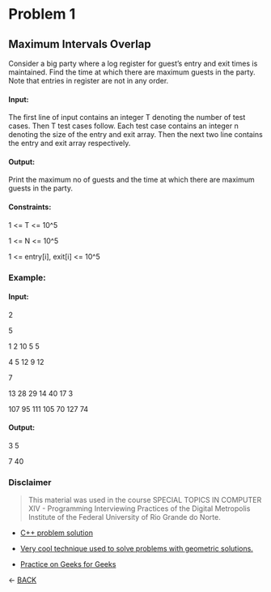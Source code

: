 # Problem 1

## Maximum Intervals Overlap
Consider a big party where a log register for guest’s entry and exit times is maintained. Find the time at which there are maximum guests in the party. Note that entries in register are not in any order.

#### Input:
The first line of input contains an integer T denoting the number of test cases. Then T test cases follow. Each test case contains an integer n denoting the size of the entry and exit array. Then the next two line contains the entry and exit array respectively.

#### Output:
Print the maximum no of guests and the time at which there are maximum guests in the party.

#### Constraints:
1 <= T <= 10^5

1 <= N <= 10^5

1 <= entry[i], exit[i] <= 10^5

### Example:
#### Input:
2

5

1 2 10 5 5

4 5 12 9 12

7

13 28 29 14 40 17 3 

107 95 111 105 70 127 74 

#### Output:
3 5

7 40

### Disclaimer
> This material was used in the course SPECIAL TOPICS IN COMPUTER XIV - Programming Interviewing Practices of the Digital Metropolis Institute of the Federal University of Rio Grande do Norte.

+ [C++ problem solution](./maximum_intervals_overlap.cpp)

+ [Very cool technique used to solve problems with geometric solutions.](https://www.youtube.com/watch?v=3ph6V32oja0)

+ [Practice on Geeks for Geeks](https://practice.geeksforgeeks.org/problems/maximum-intervals-overlap/0)

<- [BACK](../README.md)